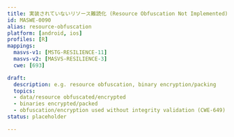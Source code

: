 ```yaml
---
title: 実装されていないリソース難読化 (Resource Obfuscation Not Implemented)
id: MASWE-0090
alias: resource-obfuscation
platform: [android, ios]
profiles: [R]
mappings:
  masvs-v1: [MSTG-RESILIENCE-11]
  masvs-v2: [MASVS-RESILIENCE-3]
  cwe: [693]

draft:
  description: e.g. resource obfuscation, binary encryption/packing
  topics:
  - data/resource obfuscated/encrypted
  - binaries encrypted/packed
  - obfuscation/encryption used without integrity validation (CWE-649)
status: placeholder

---
```

